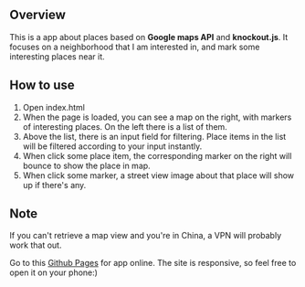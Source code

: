 ## Overview
This is a app about places based on **Google maps API** and **knockout.js**. It
focuses on a neighborhood that I am interested in, and mark some interesting
places near it.

## How to use
1. Open index.html
2. When the page is loaded, you can see a map on the right, with markers of
interesting places. On the left there is a list of them.
3. Above the list, there is an input field for filtering. Place items in the
list will be filtered according to your input instantly.
4. When click some place item, the corresponding marker on the right will bounce
to show the place in map.
5. When click some marker, a street view image about that place will show up if
there's any.

## Note
If you can't retrieve a map view and you're in China, a VPN will probably work
that out.

Go to this [Github Pages](https://xdudu.github.io/neighborhood_app/) for app
online. The site is responsive, so feel free to open it on your phone:)
